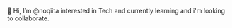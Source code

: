 👋 Hi, I’m @noqiita interested in Tech and currently learning and i'm looking to collaborate.



<!---
noqiita/noqiita is a ✨ special ✨ repository because its `README.md` (this file) appears on your GitHub profile.
You can click the Preview link to take a look at your changes.
--->
